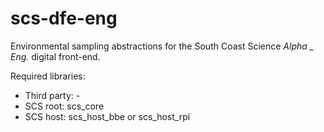 # scs-dfe-eng
Environmental sampling abstractions for the South Coast Science _Alpha _ Eng._ digital front-end.

Required libraries: 

* Third party: -
* SCS root: scs_core
* SCS host: scs_host_bbe or scs_host_rpi
